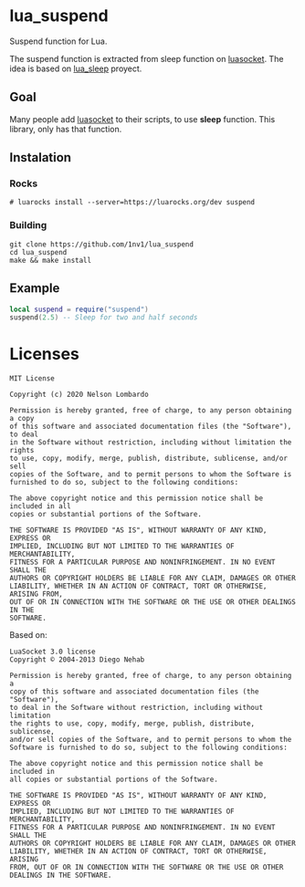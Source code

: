 # lua_suspend

Suspend function for Lua.

The suspend function is extracted from sleep function on [luasocket](https://github.com/diegonehab/luasocket).
The idea is based on [lua_sleep](https://github.com/darkstalker/lua_sleep) proyect.

## Goal

Many people add [luasocket](https://github.com/diegonehab/luasocket) to their scripts,
to use __sleep__ function. This library, only has that function.

## Instalation

### Rocks

```
# luarocks install --server=https://luarocks.org/dev suspend
```

### Building

```
git clone https://github.com/1nv1/lua_suspend
cd lua_suspend
make && make install
```

## Example

```lua
local suspend = require("suspend")
suspend(2.5) -- Sleep for two and half seconds
```

# Licenses

```
MIT License

Copyright (c) 2020 Nelson Lombardo

Permission is hereby granted, free of charge, to any person obtaining a copy
of this software and associated documentation files (the "Software"), to deal
in the Software without restriction, including without limitation the rights
to use, copy, modify, merge, publish, distribute, sublicense, and/or sell
copies of the Software, and to permit persons to whom the Software is
furnished to do so, subject to the following conditions:

The above copyright notice and this permission notice shall be included in all
copies or substantial portions of the Software.

THE SOFTWARE IS PROVIDED "AS IS", WITHOUT WARRANTY OF ANY KIND, EXPRESS OR
IMPLIED, INCLUDING BUT NOT LIMITED TO THE WARRANTIES OF MERCHANTABILITY,
FITNESS FOR A PARTICULAR PURPOSE AND NONINFRINGEMENT. IN NO EVENT SHALL THE
AUTHORS OR COPYRIGHT HOLDERS BE LIABLE FOR ANY CLAIM, DAMAGES OR OTHER
LIABILITY, WHETHER IN AN ACTION OF CONTRACT, TORT OR OTHERWISE, ARISING FROM,
OUT OF OR IN CONNECTION WITH THE SOFTWARE OR THE USE OR OTHER DEALINGS IN THE
SOFTWARE.
```

Based on:

```
LuaSocket 3.0 license
Copyright © 2004-2013 Diego Nehab

Permission is hereby granted, free of charge, to any person obtaining a
copy of this software and associated documentation files (the "Software"),
to deal in the Software without restriction, including without limitation
the rights to use, copy, modify, merge, publish, distribute, sublicense,
and/or sell copies of the Software, and to permit persons to whom the
Software is furnished to do so, subject to the following conditions:

The above copyright notice and this permission notice shall be included in
all copies or substantial portions of the Software.

THE SOFTWARE IS PROVIDED "AS IS", WITHOUT WARRANTY OF ANY KIND, EXPRESS OR
IMPLIED, INCLUDING BUT NOT LIMITED TO THE WARRANTIES OF MERCHANTABILITY,
FITNESS FOR A PARTICULAR PURPOSE AND NONINFRINGEMENT. IN NO EVENT SHALL THE
AUTHORS OR COPYRIGHT HOLDERS BE LIABLE FOR ANY CLAIM, DAMAGES OR OTHER
LIABILITY, WHETHER IN AN ACTION OF CONTRACT, TORT OR OTHERWISE, ARISING
FROM, OUT OF OR IN CONNECTION WITH THE SOFTWARE OR THE USE OR OTHER
DEALINGS IN THE SOFTWARE.
```
